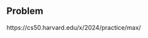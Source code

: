 <h2 tabindex="-1" class="heading-element" dir="auto">Problem</h2>
https://cs50.harvard.edu/x/2024/practice/max/
